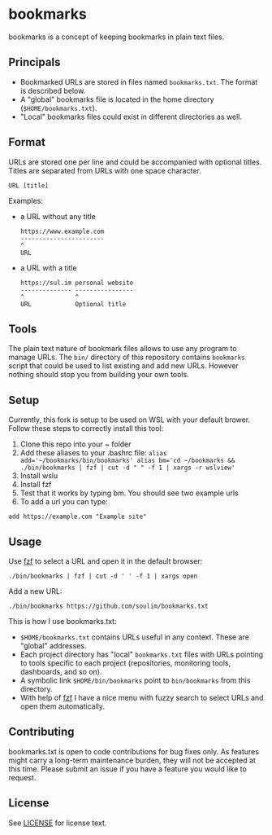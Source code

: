 # bookmarks

bookmarks is a concept of keeping bookmarks in plain text files.

## Principals

- Bookmarked URLs are stored in files named `bookmarks.txt`. The format is described below.
- A "global" bookmarks file is located in the home directory (`$HOME/bookmarks.txt`).
- "Local" bookmarks files could exist in different directories as well.

## Format

URLs are stored one per line and could be accompanied with optional titles. Titles are separated from URLs with one space character.

```
URL [title]
```

Examples:

- a URL without any title

  ```
  https://www.example.com
  -----------------------
  ^
  URL
  ```
- a URL with a title
  ```
  https://sul.im personal website
  -------------- ----------------
  ^              ^
  URL            Optional title
  ```

## Tools

The plain text nature of bookmark files allows to use any program to manage URLs. The `bin/` directory of this repository contains `bookmarks` script that could be used to list existing and add new URLs. However nothing should stop you from building your own tools.

## Setup

Currently, this fork is setup to be used on WSL with your default brower. Follow these steps to correctly install this tool:

1. Clone this repo into your ~ folder
2. Add these aliases to your .bashrc file:
   `alias add='~/bookmarks/bin/bookmarks'
alias bm='cd ~/bookmarks && ./bin/bookmarks | fzf | cut -d " " -f 1 | xargs -r wslview'
`
3. Install wslu
4. Install fzf
5. Test that it works by typing bm. You should see two example urls
6. To add a url you can type:
```
add https://example.com "Example site"
```

## Usage

Use [fzf] to select a URL and open it in the default browser:

```ShellSession
./bin/bookmarks | fzf | cut -d ' ' -f 1 | xargs open
```

Add a new URL:

```ShellSession
./bin/bookmarks https://github.com/soulim/bookmarks.txt
```

This is how I use bookmarks.txt:

- `$HOME/bookmarks.txt` contains URLs useful in any context. These are "global" addresses.
- Each project directory has "local" `bookmarks.txt` files with URLs pointing to tools specific to each project (repositories, monitoring tools, dashboards, and so on).
- A symbolic link `$HOME/bin/bookmarks` point to `bin/bookmarks` from this directory.
- With help of [fzf] I have a nice menu with fuzzy search to select URLs and open them automatically.

## Contributing

bookmarks.txt is open to code contributions for bug fixes only. As features might carry a long-term maintenance burden, they will not be accepted at this time. Please submit an issue if you have a feature you would like to request.

## License

See [LICENSE](LICENSE) for license text.


[fzf]: https://github.com/junegunn/fzf
